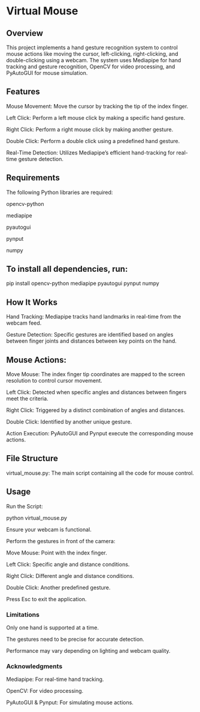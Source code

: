 # Virtual Mouse

## Overview

This project implements a hand gesture recognition system to control mouse actions like moving the cursor, left-clicking, right-clicking, and double-clicking using a webcam. The system uses Mediapipe for hand tracking and gesture recognition, OpenCV for video processing, and PyAutoGUI for mouse simulation.

## Features

Mouse Movement: Move the cursor by tracking the tip of the index finger.

Left Click: Perform a left mouse click by making a specific hand gesture.

Right Click: Perform a right mouse click by making another gesture.

Double Click: Perform a double click using a predefined hand gesture.

Real-Time Detection: Utilizes Mediapipe’s efficient hand-tracking for real-time gesture detection.

## Requirements

The following Python libraries are required:

opencv-python

mediapipe

pyautogui

pynput

numpy

## To install all dependencies, run:

pip install opencv-python mediapipe pyautogui pynput numpy

## How It Works

Hand Tracking: Mediapipe tracks hand landmarks in real-time from the webcam feed.

Gesture Detection: Specific gestures are identified based on angles between finger joints and distances between key points on the hand.

## Mouse Actions:

Move Mouse: The index finger tip coordinates are mapped to the screen resolution to control cursor movement.

Left Click: Detected when specific angles and distances between fingers meet the criteria.

Right Click: Triggered by a distinct combination of angles and distances.

Double Click: Identified by another unique gesture.

Action Execution: PyAutoGUI and Pynput execute the corresponding mouse actions.

## File Structure

virtual_mouse.py: The main script containing all the code for mouse control.

## Usage

Run the Script:

python virtual_mouse.py

Ensure your webcam is functional.

Perform the gestures in front of the camera:

Move Mouse: Point with the index finger.

Left Click: Specific angle and distance conditions.

Right Click: Different angle and distance conditions.

Double Click: Another predefined gesture.

Press Esc to exit the application.

### Limitations

Only one hand is supported at a time.

The gestures need to be precise for accurate detection.

Performance may vary depending on lighting and webcam quality.

### Acknowledgments

Mediapipe: For real-time hand tracking.

OpenCV: For video processing.

PyAutoGUI & Pynput: For simulating mouse actions.





